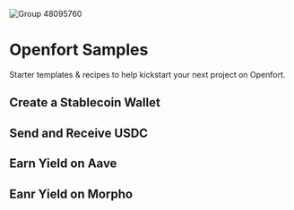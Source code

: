 ![Group 48095760](https://github.com/user-attachments/assets/ce49cf85-7e38-4ff5-9ff0-05042667a3d8)

# Openfort Samples

Starter templates & recipes to help kickstart your next project on Openfort.

## Create a Stablecoin Wallet

## Send and Receive USDC

## Earn Yield on Aave

## Eanr Yield on Morpho
